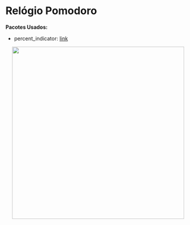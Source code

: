 # Relógio Pomodoro

**Pacotes Usados:**

- percent_indicator: [link](https://pub.dev/packages/google_fonts)


<p align="center">
   <img width ="469" height"300" src="lib/jogo da velha gif.gif">
</p>
